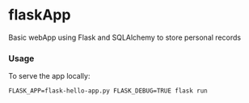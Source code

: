 # flaskApp
Basic webApp using Flask and SQLAlchemy to store personal records 

### Usage
To serve the app locally: 

```
FLASK_APP=flask-hello-app.py FLASK_DEBUG=TRUE flask run
```
